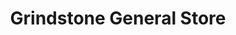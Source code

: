 ---
title: "Grindstone General Store"
url: /grindstone-park/grindstone-general-store/
shop: convenience
---